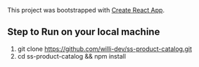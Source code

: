 This project was bootstrapped with [Create React App](https://github.com/facebookincubator/create-react-app).

## Step to Run on your local machine
1. git clone https://github.com/willi-dev/ss-product-catalog.git
2. cd ss-product-catalog && npm install


